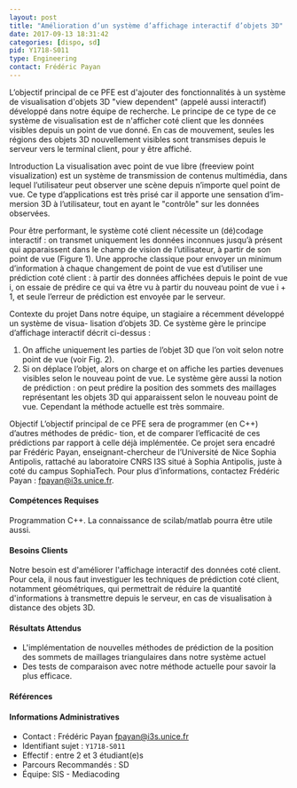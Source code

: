 ```yaml
---
layout: post
title: "Amélioration d’un système d’affichage interactif d’objets 3D"
date: 2017-09-13 18:31:42
categories: [dispo, sd]
pid: Y1718-S011
type: Engineering
contact: Frédéric Payan
---
```

       
L’objectif principal de ce PFE est d'ajouter des fonctionnalités à un système de visualisation d'objets 3D "view dependent" (appelé aussi interactif) développé dans notre équipe de recherche. Le principe de ce type de ce système de visualisation est de n'afficher coté client que les données visibles depuis un point de vue donné. En cas de mouvement, seules les régions des objets 3D nouvellement visibles sont transmises depuis le serveur vers le terminal client, pour y être affiché. 

Introduction 
La visualisation avec point de vue libre (freeview point visualization) est un système de transmission de contenus multimédia, dans lequel l’utilisateur peut observer une scène depuis n’importe quel point de vue. Ce type d’applications est très prisé car il apporte une sensation d’im- mersion 3D à l’utilisateur, tout en ayant le "contrôle" sur les données observées.

Pour être performant, le système coté client nécessite un (dé)codage interactif : on transmet uniquement les données inconnues jusqu’à présent qui apparaissent dans le champ de vision de l’utilisateur, à partir de son point de vue (Figure 1).
Une approche classique pour envoyer un minimum d’information à chaque changement de point de vue est d’utiliser une prédiction coté client : à partir des données affichées depuis le point de vue i, on essaie de prédire ce qui va être vu à partir du nouveau point de vue i + 1, et seule l’erreur de prédiction est envoyée par le serveur.

Contexte du projet
Dans notre équipe, un stagiaire a récemment développé un système de visua- lisation d’objets 3D. Ce système gère le principe d’affichage interactif décrit ci-dessus :
1.	On affiche uniquement les parties de l’objet 3D que l’on voit selon notre point de vue (voir Fig. 2).
2.	Si on déplace l’objet, alors on charge et on affiche les parties devenues visibles selon le nouveau point de vue.
Le système gère aussi la notion de prédiction : on peut prédire la position des sommets des maillages représentant les objets 3D qui apparaissent selon le nouveau point de vue. Cependant la méthode actuelle est très sommaire.

Objectif 
L’objectif principal de ce PFE sera de programmer (en C++) d’autres méthodes de prédic- tion, et de comparer l’efficacité de ces prédictions par rapport à celle déjà implémentée.
 Ce projet sera encadré par Frédéric Payan, enseignant-chercheur de l’Université de Nice Sophia Antipolis, rattaché au laboratoire CNRS I3S situé à Sophia Antipolis, juste à coté du campus SophiaTech. Pour plus d’informations, contactez Frédéric Payan : fpayan@i3s.unice.fr.



#### Compétences Requises
Programmation C++. La connaissance de scilab/matlab pourra être utile aussi. 



     

#### Besoins Clients
Notre besoin est d'améliorer l'affichage interactif des données coté client. Pour cela, il nous faut investiguer les techniques de prédiction coté client, notamment géométriques, qui permettrait de réduire la quantité d'informations à transmettre depuis le serveur, en cas de visualisation à distance des objets 3D. 


#### Résultats Attendus
- L'implémentation de nouvelles méthodes de prédiction de la position des sommets de maillages triangulaires dans notre système actuel
- Des tests de comparaison avec notre méthode actuelle pour savoir la plus efficace.  

#### Références



#### Informations Administratives
  * Contact : Frédéric Payan <fpayan@i3s.unice.fr>
  * Identifiant sujet : `Y1718-S011`
  * Effectif : entre 2 et 3 étudiant(e)s
  * Parcours Recommandés : SD
  * Équipe: SIS - Mediacoding

     